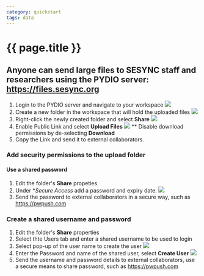```yaml
---
category: quickstart
tags: data
---
```


# {{ page.title }}

## Anyone can send large files to SESYNC staff and researchers using the PYDIO server: <https://files.sesync.org>

1. Login to the PYDIO server and navigate to your workspace
![](/assets/images/recievefile00.PNG)
2. Create a new folder in the workspace that will hold the uploaded files
![](/assets/images/receivefile01.PNG)
3. Right-click the newly created folder and select **Share**
![](/assets/images/receivefile02.PNG)
4. Enable Public Link and select **Upload Files**
![](/assets/images/receivefile03.PNG)
** Disable download permissions by de-selecting **Download**
5. Copy the Link and send it to external collaborators.


### Add security permissions to the upload folder

#### Use a shared password 

1. Edit the folder's **Share** propeties
2. Under **Secure Access* add a password and expiry date.
![](/assets/images/receivefile04.PNG)
3. Send the password to external collaborators in a secure way, such as <https://pwpush.com>

### Create a shared username and password

1. Edit the folder's **Share** properties
2. Select thte Users tab and enter a shared username to be used to login
3. Select pop-up of the user name to create the user
![](/assets/images/receivefile05.PNG)
4. Enter the Password and name of the shared user, select **Create User**
![](/assets/images/receivefile06.PNG)
5. Send the username and password details to external collaborators, use a secure means to share password, such as <https://pwpush.com>

